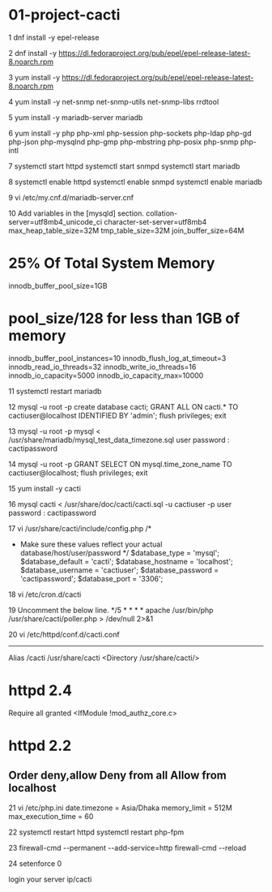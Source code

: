 # 01-project-cacti

1
dnf install -y epel-release

2
dnf install -y https://dl.fedoraproject.org/pub/epel/epel-release-latest-8.noarch.rpm

3
yum install -y https://dl.fedoraproject.org/pub/epel/epel-release-latest-8.noarch.rpm

4
yum install -y net-snmp net-snmp-utils net-snmp-libs rrdtool

5
yum install -y mariadb-server mariadb

6
yum install -y php php-xml php-session php-sockets php-ldap php-gd php-json php-mysqlnd php-gmp php-mbstring php-posix php-snmp php-intl

7
systemctl start httpd
systemctl start snmpd
systemctl start mariadb

8
systemctl enable httpd
systemctl enable snmpd
systemctl enable mariadb

9
vi /etc/my.cnf.d/mariadb-server.cnf

10 Add variables in the [mysqld] section.
collation-server=utf8mb4_unicode_ci
character-set-server=utf8mb4
max_heap_table_size=32M
tmp_table_size=32M
join_buffer_size=64M
# 25% Of Total System Memory
innodb_buffer_pool_size=1GB
# pool_size/128 for less than 1GB of memory
innodb_buffer_pool_instances=10
innodb_flush_log_at_timeout=3
innodb_read_io_threads=32
innodb_write_io_threads=16
innodb_io_capacity=5000
innodb_io_capacity_max=10000

11
systemctl restart mariadb

12
mysql -u root -p
create database cacti;
GRANT ALL ON cacti.* TO cactiuser@localhost IDENTIFIED BY 'admin';
flush privileges;
exit

13
mysql -u root -p mysql < /usr/share/mariadb/mysql_test_data_timezone.sql
user password : cactipassword

14
mysql -u root -p
GRANT SELECT ON mysql.time_zone_name TO cactiuser@localhost;
flush privileges;
exit

15
yum install -y cacti

16
mysql cacti < /usr/share/doc/cacti/cacti.sql -u cactiuser -p
user password : cactipassword

17
vi /usr/share/cacti/include/config.php
/*
* Make sure these values reflect your actual database/host/user/password
*/
$database_type = 'mysql';
$database_default = 'cacti';
$database_hostname = 'localhost';
$database_username = 'cactiuser';
$database_password = 'cactipassword';
$database_port = '3306';

18
vi /etc/cron.d/cacti

19 Uncomment the below line.
*/5 * * * *     apache  /usr/bin/php /usr/share/cacti/poller.php > /dev/null 2>&1

20
vi /etc/httpd/conf.d/cacti.conf

-----------------------
Alias /cacti    /usr/share/cacti
<Directory /usr/share/cacti/>
<IfModule mod_authz_core.c>
# httpd 2.4
Require all granted
</IfModule>
<IfModule !mod_authz_core.c>
# httpd 2.2
Order deny,allow
Deny from all
Allow from localhost
</IfModule>
</Directory>
----------------------
21
vi /etc/php.ini
date.timezone = Asia/Dhaka
memory_limit = 512M
max_execution_time = 60

22
systemctl restart httpd
systemctl restart php-fpm

23
firewall-cmd --permanent --add-service=http
firewall-cmd --reload

24
setenforce 0

login your server ip/cacti
